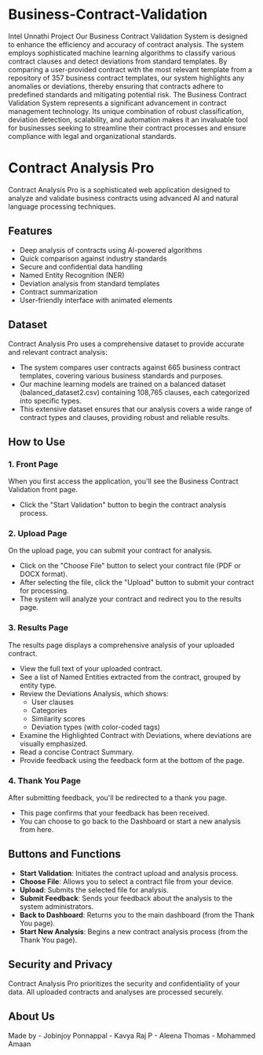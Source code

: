 # Business-Contract-Validation
Intel Unnathi Project 
Our Business Contract Validation System is designed to enhance the efficiency and accuracy of contract analysis. The system employs sophisticated machine learning algorithms to classify various contract clauses and detect deviations from standard templates. By comparing a user-provided contract with the most relevant template from a repository of 357 business contract templates, our system highlights any anomalies or deviations, thereby ensuring that contracts adhere to predefined standards and mitigating potential risk.
The Business Contract Validation System represents a significant advancement in contract management technology. Its unique combination of robust classification, deviation detection, scalability, and automation makes it an invaluable tool for businesses seeking to streamline their contract processes and ensure compliance with legal and organizational standards.
# Contract Analysis Pro

Contract Analysis Pro is a sophisticated web application designed to analyze and validate business contracts using advanced AI and natural language processing techniques.

## Features

- Deep analysis of contracts using AI-powered algorithms
- Quick comparison against industry standards
- Secure and confidential data handling
- Named Entity Recognition (NER)
- Deviation analysis from standard templates
- Contract summarization
- User-friendly interface with animated elements

## Dataset

Contract Analysis Pro uses a comprehensive dataset to provide accurate and relevant contract analysis:

- The system compares user contracts against 665 business contract templates, covering various business standards and purposes.
- Our machine learning models are trained on a balanced dataset (balanced_dataset2.csv) containing 108,765 clauses, each categorized into specific types.
- This extensive dataset ensures that our analysis covers a wide range of contract types and clauses, providing robust and reliable results.

## How to Use

### 1. Front Page

When you first access the application, you'll see the Business Contract Validation front page.

- Click the "Start Validation" button to begin the contract analysis process.

### 2. Upload Page

On the upload page, you can submit your contract for analysis.

- Click on the "Choose File" button to select your contract file (PDF or DOCX format).
- After selecting the file, click the "Upload" button to submit your contract for processing.
- The system will analyze your contract and redirect you to the results page.

### 3. Results Page

The results page displays a comprehensive analysis of your uploaded contract.

- View the full text of your uploaded contract.
- See a list of Named Entities extracted from the contract, grouped by entity type.
- Review the Deviations Analysis, which shows:
  - User clauses
  - Categories
  - Similarity scores
  - Deviation types (with color-coded tags)
- Examine the Highlighted Contract with Deviations, where deviations are visually emphasized.
- Read a concise Contract Summary.
- Provide feedback using the feedback form at the bottom of the page.

### 4. Thank You Page

After submitting feedback, you'll be redirected to a thank you page.

- This page confirms that your feedback has been received.
- You can choose to go back to the Dashboard or start a new analysis from here.

## Buttons and Functions

- **Start Validation**: Initiates the contract upload and analysis process.
- **Choose File**: Allows you to select a contract file from your device.
- **Upload**: Submits the selected file for analysis.
- **Submit Feedback**: Sends your feedback about the analysis to the system administrators.
- **Back to Dashboard**: Returns you to the main dashboard (from the Thank You page).
- **Start New Analysis**: Begins a new contract analysis process (from the Thank You page).

## Security and Privacy

Contract Analysis Pro prioritizes the security and confidentiality of your data. All uploaded contracts and analyses are processed securely.

## About Us
Made by - Jobinjoy Ponnappal
        - Kavya Raj P
        - Aleena Thomas
        - Mohammed Amaan


